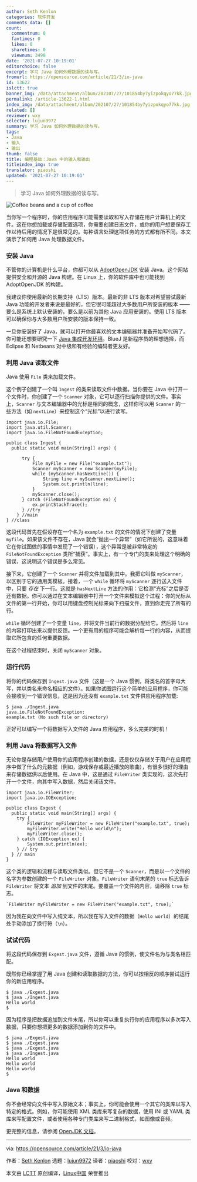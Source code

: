 ```yaml
---
author: Seth Kenlon
categories: 软件开发
comments_data: []
count:
  commentnum: 0
  favtimes: 0
  likes: 0
  sharetimes: 0
  viewnum: 3498
date: '2021-07-27 10:19:01'
editorchoice: false
excerpt: 学习 Java 如何外理数据的读与写。
fromurl: https://opensource.com/article/21/3/io-java
id: 13622
islctt: true
banner_img: /data/attachment/album/202107/27/101854by7yizpokqyo77kk.jpg
permalink: /article-13622-1.html
index_img: /data/attachment/album/202107/27/101854by7yizpokqyo77kk.jpg.thumb.jpg
related: []
reviewer: wxy
selector: lujun9972
summary: 学习 Java 如何外理数据的读与写。
tags:
- Java
- 输入
- 输出
thumb: false
title: 编程基础：Java 中的输入和输出
titleindex_img: true
translator: piaoshi
updated: '2021-07-27 10:19:01'
---
```



> 
> 学习 Java 如何外理数据的读与写。
> 
> 
> 


![](/data/attachment/album/202107/27/101854by7yizpokqyo77kk.jpg "Coffee beans and a cup of coffee")


当你写一个程序时，你的应用程序可能需要读取和写入存储在用户计算机上的文件。这在你想加载或存储配置选项，你需要创建日志文件，或你的用户想要保存工作以待后用的情况下是很常见的。每种语言处理这项任务的方式都有所不同。本文演示了如何用 Java 处理数据文件。


### 安装 Java


不管你的计算机是什么平台，你都可以从 [AdoptOpenJDK](https://adoptopenjdk.net) 安装 Java。这个网站提供安全和开源的 Java 构建。在 Linux 上，你的软件库中也可能找到 AdoptOpenJDK 的构建。


我建议你使用最新的长期支持（LTS）版本。最新的非 LTS 版本对希望尝试最新 Java 功能的开发者来说是最好的，但它很可能超过大多数用户所安装的版本 —— 要么是系统上默认安装的，要么是以前为其他 Java 应用安装的。使用 LTS 版本可以确保你与大多数用户所安装的版本保持一致。


一旦你安装好了 Java，就可以打开你最喜欢的文本编辑器并准备开始写代码了。你可能还想要研究一下 [Java 集成开发环境](https://opensource.com/article/20/7/ide-java)。BlueJ 是新程序员的理想选择，而 Eclipse 和 Netbeans 对中级和有经验的编码者更友好。


### 利用 Java 读取文件


Java 使用 `File` 类来加载文件。


这个例子创建了一个叫 `Ingest` 的类来读取文件中数据。当你要在 Java 中打开一个文件时，你创建了一个 `Scanner` 对象，它可以逐行扫描你提供的文件。事实上，`Scanner` 与文本编辑器中的光标是相同的概念，这样你可以用 `Scanner` 的一些方法（如 `nextLine`）来控制这个“光标”以进行读写。



```
import java.io.File;
import java.util.Scanner;
import java.io.FileNotFoundException;

public class Ingest {
  public static void main(String[] args) {
   
      try {
          File myFile = new File("example.txt");
          Scanner myScanner = new Scanner(myFile);
          while (myScanner.hasNextLine()) {
              String line = myScanner.nextLine();
              System.out.println(line);
          }
          myScanner.close();
      } catch (FileNotFoundException ex) {
          ex.printStackTrace();  
      } //try
    } //main
} //class

```

这段代码首先在假设存在一个名为 `example.txt` 的文件的情况下创建了变量 `myfile`。如果该文件不存在，Java 就会“抛出一个异常”（如它所说的，这意味着它在你试图做的事情中发现了一个错误），这个异常是被非常特定的 `FileNotFoundException` 类所“捕获”。事实上，有一个专门的类来处理这个明确的错误，这说明这个错误是多么常见。


接下来，它创建了一个 `Scanner` 并将文件加载到其中。我把它叫做 `myScanner`，以区别于它的通用类模板。接着，一个 `while` 循环将 `myScanner` 逐行送入文件中，只要 *存在* 下一行。这就是 `hasNextLine` 方法的作用：它检测“光标”之后是否还有数据。你可以通过在文本编辑器中打开一个文件来模拟这个过程：你的光标从文件的第一行开始，你可以用键盘控制光标来向下扫描文件，直到你走完了所有的行。


`while` 循环创建了一个变量 `line`，并将文件当前行的数据分配给它。然后将 `line` 的内容打印出来以提供反馈。一个更有用的程序可能会解析每一行的内容，从而提取它所包含的任何重要数据。


在这个过程结束时，关闭 `myScanner` 对象。


### 运行代码


将你的代码保存到 `Ingest.java` 文件（这是一个 Java 惯例，将类名的首字母大写，并以类名来命名相应的文件）。如果你试图运行这个简单的应用程序，你可能会接收到一个错误信息，这是因为还没有 `example.txt` 文件供应用程序加载:



```
$ java ./Ingest.java
java.io.FileNotFoundException:
example.txt (No such file or directory)

```

正好可以编写一个将数据写入文件的 Java 应用程序，多么完美的时机！


### 利用 Java 将数据写入文件


无论你是存储用户使用你的应用程序创建的数据，还是仅仅存储关于用户在应用程序中做了什么的元数据（例如，游戏保存或最近播放的歌曲），有很多很好的理由来存储数据供以后使用。在 Java 中，这是通过 `FileWriter` 类实现的，这次先打开一个文件，向其中写入数据，然后关闭该文件。



```
import java.io.FileWriter;
import java.io.IOException;

public class Exgest {
  public static void main(String[] args) {
    try {
        FileWriter myFileWriter = new FileWriter("example.txt", true);
        myFileWriter.write("Hello world\n");
        myFileWriter.close();
    } catch (IOException ex) {
        System.out.println(ex);
    } // try
  } // main
}

```

这个类的逻辑和流程与读取文件类似。但它不是一个 `Scanner`，而是以一个文件的名字为参数创建的一个 `FileWriter` 对象。`FileWriter` 语句末尾的 `true` 标志告诉 `FileWriter` 将文本 *追加* 到文件的末尾。要覆盖一个文件的内容，请移除 `true` 标志。



```
`FileWriter myFileWriter = new FileWriter("example.txt", true);`

```

因为我在向文件中写入纯文本，所以我在写入文件的数据（`Hello world`）的结尾处手动添加了换行符（`\n`）。


### 试试代码


将这段代码保存到 `Exgest.java` 文件，遵循 Java 的惯例，使文件名为与类名相匹配。


既然你已经掌握了用 Java 创建和读取数据的方法，你可以按相反的顺序尝试运行你的新应用程序。



```
$ java ./Exgest.java
$ java ./Ingest.java
Hello world
$

```

因为程序是把数据追加到文件末尾，所以你可以重复执行你的应用程序以多次写入数据，只要你想把更多的数据添加到你的文件中。



```
$ java ./Exgest.java
$ java ./Exgest.java
$ java ./Exgest.java
$ java ./Ingest.java
Hello world
Hello world
Hello world
$

```

### Java 和数据


你不会经常向文件中写入原始文本；事实上，你可能会使用一个其它的类库以写入特定的格式。例如，你可能使用 XML 类库来写复杂的数据，使用 INI 或 YAML 类库来写配置文件，或者使用各种专门类库来写二进制格式，如图像或音频。


更完整的信息，请参阅 [OpenJDK 文档](https://access.redhat.com/documentation/en-us/openjdk/11/)。




---


via: <https://opensource.com/article/21/3/io-java>


作者：[Seth Kenlon](https://opensource.com/users/seth) 选题：[lujun9972](https://github.com/lujun9972) 译者：[piaoshi](https://github.com/piaoshi) 校对：[wxy](https://github.com/wxy)


本文由 [LCTT](https://github.com/LCTT/TranslateProject) 原创编译，[Linux中国](https://linux.cn/) 荣誉推出